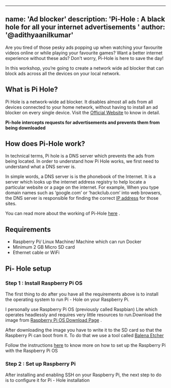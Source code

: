 
---
name: 'Ad blocker'
description: 'Pi-Hole :  A black hole for all your internet advertisements '
author: '@adithyaanilkumar'
---

Are you tired of those pesky ads popping up when watching your favourite videos online or while playing your favourite games?
Want a better internet experience without these ads? Don't worry, Pi-Hole is here to save the day!

In this workshop, you’re going to create a network wide ad blocker that can block ads across all the devices on your local network.  



## What is  Pi Hole?
Pi Hole is a network-wide ad blocker. It disables almost all ads from all devices connected to  your home network, without having to install an ad blocker on every single device. 
Visit the [Official Website](https://pi-hole.net/) to know in detail.

**Pi-hole intercepts requests for advertisements and prevents them from being downloaded**

## How does Pi-Hole work?
In technical terms, Pi hole is a DNS server which prevents the ads from being located.  In order to understand how Pi Hole works, we first need to understand what a DNS server is.

In simple words, a DNS server is is the phonebook of the Internet. It is a server which looks up the internet address registry to help locate a particular website or a page on the internet. For example, When you type domain names such as ‘google.com’ or ‘hackclub.com’ into web browsers, the DNS server is responsible for finding the correct [IP address](https://www.cloudflare.com/learning/dns/glossary/what-is-my-ip-address/) for those sites.



You can read more about the working of Pi-Hole [here](https://discourse.pi-hole.net/t/how-does-pi-hole-work/3141) .

## Requirements

 - Raspberry Pi/ Linux Machine/ Machine which can run Docker 
 - Minimum 2 GB Micro SD card
 - Ethernet cable or WiFi
## Pi- Hole setup
### Step 1 : Install Raspberry Pi OS
The first thing to do after you have all the requirements above is to install the operating system to run Pi - Hole on your Raspberry Pi.

I personally use Raspberry Pi OS (previously called Raspbian) Lite which operates headlessly and requires very little resources to run.Download the image from [Raspberry Pi OS Download Page](https://www.raspberrypi.org/downloads/raspberry-pi-os/ ) .

After downloading the image you have to write it to the SD card so that the Raspberry Pi can boot from it. To do that we use a tool called [Balena Etcher](https://www.balena.io/etcher/)

Follow the instructions [here](https://randomnerdtutorials.com/installing-raspbian-lite-enabling-and-connecting-with-ssh/) to know more on how to set up the Raspberry Pi with the Raspberry Pi OS
### Step 2 : Set up Raspberry Pi 
After installing and enabling SSH on your Raspberry Pi, the next step to do is to configure it for Pi - Hole installation


 

<!--stackedit_data:
eyJoaXN0b3J5IjpbLTkzNjI4MTUzNSwtNzYzMTA5NTY0LC0xMj
EyMjc0MDY1LDEwODA4ODQxNzUsLTIwNjY3NTQ3OCw0OTQxMzQ4
MjYsMTcxMzcwNTQ3LDE5MTgxMjU1NDMsMTczNjY2MjQ2NywtMj
czMTUxODAzLC0xNDA2OTU4MzQxLC0xNDIxMDU2ODY1LDIwNjI1
MDQ4NDZdfQ==
-->